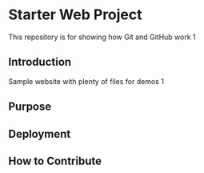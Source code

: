# Starter Web Project

This repository is for showing how Git and GitHub work 1

## Introduction

Sample website with plenty of files for demos 1

## Purpose

## Deployment

## How to Contribute